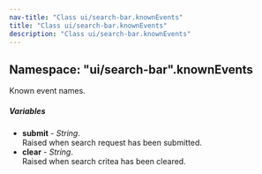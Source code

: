 ```yaml
---
nav-title: "Class ui/search-bar.knownEvents"
title: "Class ui/search-bar.knownEvents"
description: "Class ui/search-bar.knownEvents"
---
```

## Namespace: "ui/search-bar".knownEvents
Known event names.

##### Variables
 - **submit** - _String_.    
  Raised when search request has been submitted.
 - **clear** - _String_.    
  Raised when search critea has been cleared.